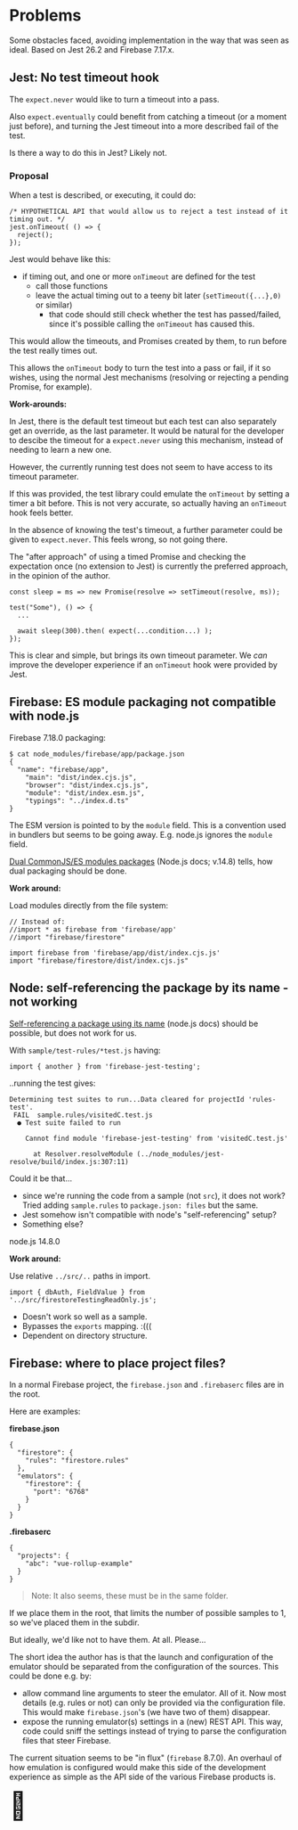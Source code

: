 # Problems

Some obstacles faced, avoiding implementation in the way that was seen as ideal. Based on Jest 26.2 and Firebase 7.17.x.


## Jest: No test timeout hook

The `expect.never` would like to turn a timeout into a pass.

Also `expect.eventually` could benefit from catching a timeout (or a moment just before), and turning the Jest timeout into a more described fail of the test.

Is there a way to do this in Jest? Likely not.

### Proposal

When a test is described, or executing, it could do:

```
/* HYPOTHETICAL API that would allow us to reject a test instead of it timing out. */
jest.onTimeout( () => {
  reject();
});
```

Jest would behave like this:

- if timing out, and one or more `onTimeout` are defined for the test
  - call those functions
  - leave the actual timing out to a teeny bit later (`setTimeout({...},0)` or similar)
    - that code should still check whether the test has passed/failed, since it's possible calling the `onTimeout` has caused this.
    
This would allow the timeouts, and Promises created by them, to run before the test really times out.

This allows the `onTimeout` body to turn the test into a pass or fail, if it so wishes, using the normal Jest mechanisms (resolving or rejecting a pending Promise, for example).

**Work-arounds:**

In Jest, there is the default test timeout but each test can also separately get an override, as the last parameter. It would be natural for the developer to descibe the timeout for a `expect.never` using this mechanism, instead of needing to learn a new one.

However, the currently running test does not seem to have access to its timeout parameter.

If this was provided, the test library could emulate the `onTimeout` by setting a timer a bit before. This is not very accurate, so actually having an `onTimeout` hook feels better.

In the absence of knowing the test's timeout, a further parameter could be given to `expect.never`. This feels wrong, so not going there.

The "after approach" of using a timed Promise and checking the expectation once (no extension to Jest) is currently the preferred approach, in the opinion of the author.

```
const sleep = ms => new Promise(resolve => setTimeout(resolve, ms));

test("Some"), () => {
  ...
  
  await sleep(300).then( expect(...condition...) );
});
```

This is clear and simple, but brings its own timeout parameter. We *can* improve the developer experience if an `onTimeout` hook were provided by Jest.


## Firebase: ES module packaging not compatible with node.js

Firebase 7.18.0 packaging:

```
$ cat node_modules/firebase/app/package.json 
{
  "name": "firebase/app",
    "main": "dist/index.cjs.js",
    "browser": "dist/index.cjs.js",
    "module": "dist/index.esm.js",
    "typings": "../index.d.ts"
}
```

The ESM version is pointed to by the `module` field. This is a convention used in bundlers but seems to be going away. E.g. node.js ignores the `module` field.

[Dual CommonJS/ES modules packages](https://nodejs.org/api/esm.html#esm_dual_commonjs_es_module_packages) (Node.js docs; v.14.8) tells, how dual packaging should be done.


**Work around:**

Load modules directly from the file system:

```
// Instead of:
//import * as firebase from 'firebase/app'
//import "firebase/firestore"

import firebase from 'firebase/app/dist/index.cjs.js'
import "firebase/firestore/dist/index.cjs.js"
```


## Node: self-referencing the package by its name - not working

[Self-referencing a package using its name](https://nodejs.org/api/esm.html#esm_self_referencing_a_package_using_its_name) (node.js docs) should be possible, but does not work for us.

With `sample/test-rules/*test.js` having:

```
import { another } from 'firebase-jest-testing';
```

<!-- (actual sample is:
import { dbAuth, FieldValue } from 'firebase-jest-testing/firestoreTestingReadOnly';
) -->

..running the test gives:

```
Determining test suites to run...Data cleared for projectId 'rules-test'.
 FAIL  sample.rules/visitedC.test.js
  ● Test suite failed to run

    Cannot find module 'firebase-jest-testing' from 'visitedC.test.js'

      at Resolver.resolveModule (../node_modules/jest-resolve/build/index.js:307:11)
```

Could it be that...

- since we're running the code from a sample (not `src`), it does not work? Tried adding `sample.rules` to `package.json: files` but the same.
- Jest somehow isn't compatible with node's "self-referencing" setup?
- Something else?

node.js 14.8.0

**Work around:**

Use relative `../src/..` paths in import.

```
import { dbAuth, FieldValue } from '../src/firestoreTestingReadOnly.js';
```

- Doesn't work so well as a sample.
- Bypasses the `exports` mapping. :(((
- Dependent on directory structure.


## Firebase: where to place project files?

In a normal Firebase project, the `firebase.json` and `.firebaserc` files are in the root.

Here are examples:

**firebase.json**

```
{
  "firestore": {
    "rules": "firestore.rules"
  },
  "emulators": {
    "firestore": {
      "port": "6768"
    }
  }
}
```

**.firebaserc**

```
{
  "projects": {
    "abc": "vue-rollup-example"
  }
}
```

>Note: It also seems, these must be in the same folder.

If we place them in the root, that limits the number of possible samples to 1, so we've placed them in the subdir.

But ideally, we'd like not to have them. At all. Please...

The short idea the author has is that the launch and configuration of the emulator should be separated from the configuration of the sources. This could be done e.g. by:

- allow command line arguments to steer the emulator. All of it. Now most details (e.g. rules or not) can only be provided via the configuration file. This would make `firebase.json`'s (we have two of them) disappear.
- expose the running emulator(s) settings in a (new) REST API. This way, code could sniff the settings instead of trying to parse the configuration files that steer Firebase. 

The current situation seems to be "in flux" (`firebase` 8.7.0). An overhaul of how emulation is configured would make this side of the development experience as simple as the API side of the various Firebase products is.

<font size="+7">💐</font>


